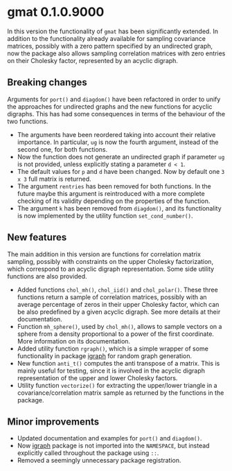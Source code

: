 # gmat 0.1.0.9000

In this version the functionality of `gmat` has been significantly extended.
In addition to the functionality already available for sampling covariance
matrices, possibly with a zero pattern specified by an undirected graph, now the
package also allows sampling correlation matrices with zero entries on their
Cholesky factor, represented by an acyclic digraph. 

## Breaking changes
Arguments for `port()` and `diagdom()` have been refactored in order to unify the
approaches for undirected graphs and the new functions for acyclic digraphs.
This has had some consequences in terms of the behaviour of the two functions.

* The arguments have been reordered taking into account their relative
  importance. In particular, `ug` is now the fourth argument, instead of the
  second one, for both functions.
* Now the function does not generate an undirected graph if parameter `ug` is
  not provided, unless explicitly stating a parameter `d < 1`.
* The default values for `p` and `d` have been changed. Now by default
  one `3 x 3` full matrix is returned.
* The argument `rentries` has been removed for both functions. In the future maybe this
  argument is reintroduced with a more complete checking of its validity
  depending on the properties of the function.
* The argument `k` has been removed from `diagdom()`, and its functionality is now
  implemented by the utility function `set_cond_number()`.

## New features
The main addition in this version are functions for correlation matrix sampling,
possibly with constraints on the upper Cholesky factorization, which correspond
to an acyclic digraph representation. Some side utility functions are also
provided.

* Added functions `chol_mh()`, `chol_iid()` and `chol_polar()`. These three
  functions return a sample of correlation matrices, possibly with an average
  percentage of zeros in their upper Cholesky factor, which can be also
  predefined by a given acyclic digraph. See more details at their
  documentation.
* Function `mh_sphere()`, used by `chol_mh()`, allows to sample vectors on a
  sphere from a density proportional to a power of the first coordinate. More
  information on its documentation.
* Added utility function `rgraph()`, which is a simple wrapper of some
  functionality in package [igraph](https://CRAN.R-project.org/package=igrap)
  for random graph generation.
* New function `anti_t()` computes the anti transpose of a matrix. This is
  mainly useful for testing, since it is involved in the acyclic digraph
  representation of the upper and lower Cholesky factors.
* Utility function `vectorize()` for extracting the upper/lower triangle in a
  covariance/correlation matrix sample as returned by the functions in the
  package.

## Minor improvements
* Updated documentation and examples for `port()` and `diagdom()`.
* Now [igraph](https://CRAN.R-project.org/package=igrap) package is not
  imported into the `NAMESPACE`, but instead explicitly called throughout the
  package using `::`.
* Removed a seemingly unnecessary package registration.

